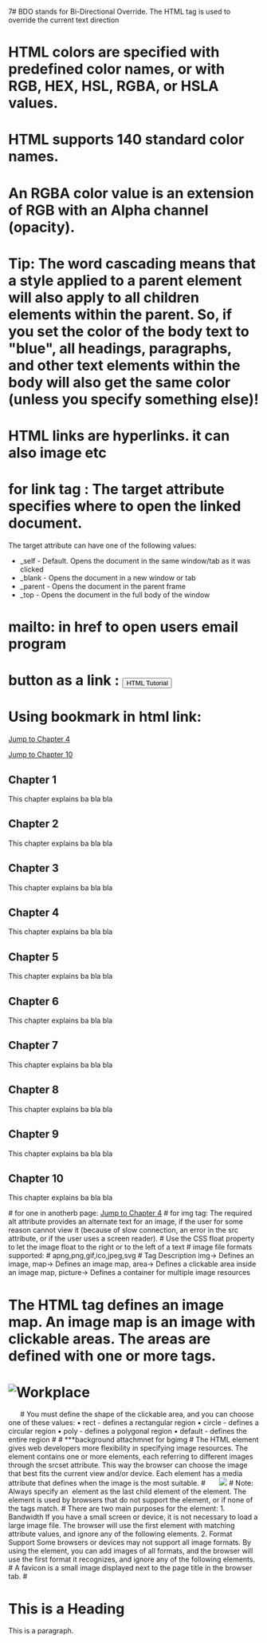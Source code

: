 7# BDO stands for Bi-Directional Override.
The HTML <bdo> tag is used to override the current text direction
# <!-- Write your comments here -->
# HTML colors are specified with predefined color names, or with RGB, HEX, HSL, RGBA, or HSLA values.
# HTML supports 140 standard color names.
# An RGBA color value is an extension of RGB with an Alpha channel (opacity).
# Tip: The word cascading means that a style applied to a parent element will also apply to all children elements within the parent. So, if you set the color of the body text to "blue", all headings, paragraphs, and other text elements within the body will also get the same color (unless you specify something else)!
# HTML links are hyperlinks. it can also image etc
# for link tag : The target attribute specifies where to open the linked document.
The target attribute can have one of the following values:
 - _self - Default. Opens the document in the same window/tab as it was clicked
 - _blank - Opens the document in a new window or tab
 - _parent - Opens the document in the parent frame
 - _top - Opens the document in the full body of the window
# mailto: in href to open users email program
# button as a link : <button onclick="document.location='default.asp'">HTML Tutorial</button> 
# <style>
a:link, a:visited {
  background-color: #f44336;
  color: white;
  padding: 15px 25px;
  text-align: center;
  text-decoration: none;
  display: inline-block;
}

a:hover, a:active {
  background-color: red;
}
</style>
 # Using bookmark in html link:<!DOCTYPE html>
<html>
<body>

<p><a href="#C4">Jump to Chapter 4</a></p>
<p><a href="#C10">Jump to Chapter 10</a></p>

<h2>Chapter 1</h2>
<p>This chapter explains ba bla bla</p>

<h2>Chapter 2</h2>
<p>This chapter explains ba bla bla</p>

<h2>Chapter 3</h2>
<p>This chapter explains ba bla bla</p>

<h2 id="C4">Chapter 4</h2>
<p>This chapter explains ba bla bla</p>

<h2>Chapter 5</h2>
<p>This chapter explains ba bla bla</p>

<h2>Chapter 6</h2>
<p>This chapter explains ba bla bla</p>

<h2>Chapter 7</h2>
<p>This chapter explains ba bla bla</p>

<h2>Chapter 8</h2>
<p>This chapter explains ba bla bla</p>

<h2>Chapter 9</h2>
<p>This chapter explains ba bla bla</p>

<h2 id="C10">Chapter 10</h2>
<p>This chapter explains ba bla bla</p>

</body>
</html>
# for one in anotherb page: <a href="html_demo.html#C4">Jump to Chapter 4</a>
# for img tag: The required alt attribute provides an alternate text for an image, if the user for some reason cannot view it (because of slow connection, an error in the src attribute, or if the user uses a screen reader).
# Use the CSS float property to let the image float to the right or to the left of a text
# image file formats supported: # apng,png,gif,ico,jpeg,svg
# Tag
Description
img->
Defines an image,
map->
Defines an image map,
area->
Defines a clickable area inside an image map,
picture->
Defines a container for multiple image resources

# The HTML <map> tag defines an image map. An image map is an image with clickable areas. The areas are defined with one or more <area> tags.
# <img src="workplace.jpg" alt="Workplace" usemap="#workmap">

<map name="workmap">
  <area shape="rect" coords="34,44,270,350" alt="Computer" href="computer.htm">
  <area shape="rect" coords="290,172,333,250" alt="Phone" href="phone.htm">
  <area shape="circle" coords="337,300,44" alt="Coffee" href="coffee.htm">
</map>
# You must define the shape of the clickable area, and you can choose one of these values:
 • rect - defines a rectangular region
 • circle - defines a circular region
 • poly - defines a polygonal region
 • default - defines the entire region
# <area shape="rect" coords="34, 44, 270, 350" href="computer.htm">
# ***background attachmnet for bgimg
# The HTML <picture> element gives web developers more flexibility in specifying image resources.
The <picture> element contains one or more <source> elements, each referring to different images through the srcset attribute. This way the browser can choose the image that best fits the current view and/or device.
Each <source> element has a media attribute that defines when the image is the most suitable.
# <picture>
  <source media="(min-width: 650px)" srcset="img_food.jpg">
  <source media="(min-width: 465px)" srcset="img_car.jpg">
  <img src="img_girl.jpg">
</picture>
# Note: Always specify an <img> element as the last child element of the <picture> element. The <img> element is used by browsers that do not support the <picture> element, or if none of the <source> tags match.
# There are two main purposes for the <picture> element:
1. Bandwidth
If you have a small screen or device, it is not necessary to load a large image file. The browser will use the first <source> element with matching attribute values, and ignore any of the following elements.
2. Format Support
Some browsers or devices may not support all image formats. By using the <picture> element, you can add images of all formats, and the browser will use the first format it recognizes, and ignore any of the following elements.
# A favicon is a small image displayed next to the page title in the browser tab.
# <!DOCTYPE html>
<html>
<head>
  <title>My Page Title</title>
  <link rel="icon" type="image/x-icon" href="/images/favicon.ico">
</head>
<body>

<h1>This is a Heading</h1>
<p>This is a paragraph.</p>

</body>
</html>
